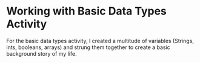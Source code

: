 # Working with Basic Data Types Activity
For the basic data types activity, I created a multitude of variables (Strings, ints, booleans, arrays) and strung them together to create a basic background story of my life.